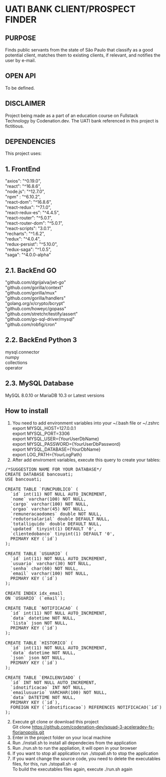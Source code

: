 # UATI BANK CLIENT/PROSPECT FINDER

## PURPOSE
Finds public servants from the state of São Paulo that classify as a good
potential client, matches them to existing clients, if relevant, and notifies
the user by e-mail.

## OPEN API
To be defined.

## DISCLAIMER
Project being made as a part of an education course on Fullstack Technology by
Codenation.dev. The UATI bank referenced in this project is fictitious.

## DEPENDENCIES
This project uses:
## 1. FrontEnd
  "axios": "^0.19.0", <br />
  "react": "^16.8.6", <br />
  "node.js": "^12.7.0", <br />
  "npm" : "^6.10.2", <br />
  "react-dom": "^16.8.6", <br />
  "react-redux": "^7.1.0", <br />
  "react-redux-es": "^4.4.5",  <br />
  "react-router": "^5.0.1",  <br />
  "react-router-dom": "^5.0.1",  <br />
  "react-scripts": "3.0.1",  <br />
  "recharts": "^1.6.2",  <br />
  "redux": "^4.0.4",  <br />
  "redux-persist": "^5.10.0",  <br />
  "redux-saga": "^1.0.5",  <br />
  "saga": "^4.0.0-alpha"  <br />
## 2.1. BackEnd GO
  "github.com/dgrijalva/jwt-go"  <br />
  "github.com/gorilla/context"  <br />
  "github.com/gorilla/mux"  <br />
  "github.com/gorilla/handlers"  <br />
  "golang.org/x/crypto/bcrypt"  <br />
  "github.com/howeyc/gopass"  <br />
  "github.com/stretchr/testify/assert"  <br />
  "github.com/go-sql-driver/mysql"  <br />
  "github.com/robfig/cron"  <br />
## 2.2. BackEnd Python 3
  mysql.connector  <br />
  numpy  <br />
  collections  <br />
  operator  <br />
## 2.3. MySQL Database
  MySQL 8.0.10 or MariaDB 10.3 or Latest versions
  
## How to install
1) You need to add environment variables into your ~/.bash file or ~/.zshrc  <br />
  export MYSQL_HOST=127.0.0.1  <br />
  export MYSQL_PORT=3306  <br />
  export MYSQL_USER={YourUserDbName}  <br />
  export MYSQL_PASSWORD={YourUserDbPassword}  <br />
  export MYSQL_DATABASE={YourDbName}  <br />
  export LOG_PATH={YourLogPath}  <br />
2) After add enviroment variables, execute this query to create your tables:
<pre>
/*SUGGESTION NAME FOR YOUR DATABASE*/
CREATE DATABASE bancouati; 
USE bancouati;

CREATE TABLE `FUNCPUBLICO` (
  `id` int(11) NOT NULL AUTO_INCREMENT,
  `nome` varchar(100) NOT NULL,
  `cargo` varchar(100) NOT NULL,
  `orgao` varchar(45) NOT NULL,
  `remuneracaodomes` double NOT NULL,
  `redutorsalarial` double DEFAULT NULL,
  `totalliquido` double DEFAULT NULL,
  `updated` tinyint(1) DEFAULT '0',
  `clientedobanco` tinyint(1) DEFAULT '0',
  PRIMARY KEY (`id`)
);

CREATE TABLE `USUARIO` (
  `id` int(11) NOT NULL AUTO_INCREMENT,
  `usuario` varchar(30) NOT NULL,
  `senha` char(60) NOT NULL,
  `email` varchar(100) NOT NULL,
  PRIMARY KEY (`id`)
);

CREATE INDEX idx_email
ON `USUARIO` (`email`);

CREATE TABLE `NOTIFICACAO` (
  `id` int(11) NOT NULL AUTO_INCREMENT,
  `data` datetime NOT NULL,
  `lista` json NOT NULL,
  PRIMARY KEY (`id`)
);

CREATE TABLE `HISTORICO` (
  `id` int(11) NOT NULL AUTO_INCREMENT,
  `data` datetime NOT NULL,
  `json` json NOT NULL,
  PRIMARY KEY (`id`)
);

CREATE TABLE `EMAILENVIADO` (
  `id` INT NOT NULL AUTO_INCREMENT,
  `idnotificacao` INT NOT NULL,
  `emailusuario` VARCHAR(100) NOT NULL,
  `data` DATETIME NOT NULL,
  PRIMARY KEY (`id`),
  FOREIGN KEY (`idnotificacao`) REFERENCES NOTIFICACAO(`id`)
);
</pre>

2) Execute git clone or download this project <br />
Git clone https://github.com/codenation-dev/squad-3-aceleradev-fs-florianopolis.git <br />
3) Enter in the project folder on your local machine <br />
4) Run ./install.sh to install all dependecies from the application <br />
5) Run ./run.sh to run the appliation, it will open in your browser <br />
6) If you want to stop all application run ./stopall.sh to stop the application <br />
7) If you want change the source code, you need to delete the executables files, for this, run ./stopall.sh -d <br />
To build the executables files again, execute ./run.sh again

